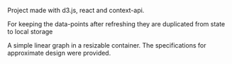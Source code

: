 Project made with d3.js, react and context-api.

For keeping the data-points after refreshing they are duplicated from state to local storage

A simple linear graph in a resizable container.
The specifications for approximate design were provided.
